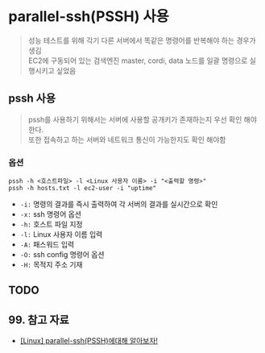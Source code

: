 # parallel-ssh(PSSH) 사용

> 성능 테스트를 위해 각기 다른 서버에서 똑같은 명령어를 반복해야 하는 경우가 생김  
> EC2에 구동되어 있는 검색엔진 master, cordi, data 노드를 일괄 명령으로 실행시키고 싶었음

## pssh 사용

> pssh를 사용하기 위해서는 서버에 사용할 공개키가 존재하는지 우선 확인 해야 한다.  
> 또한 접속하고 하는 서버와 네트워크 통신이 가능한지도 확인 해야함

### 옵션

```shell
pssh -h <호스트파일> -l <Linux 사용자 이름> -i "<출력할 명령>"
pssh -h hosts.txt -l ec2-user -i "uptime"
```

- `-i:` 명령의 결과를 즉시 출력하여 각 서버의 결과를 실시간으로 확인
- `-x:` ssh 명령어 옵션
- `-h:` 호스트 파일 지정
- `-l:` Linux 사용자 이름 입력
- `-A:` 패스워드 입력
- `-O:` ssh config 명령어 옵션
- `-H:` 목적지 주소 기재

## TODO

## 99. 참고 자료

- [[Linux] parallel-ssh(PSSH)에대해 알아보자!](https://blog.embian.com/40)